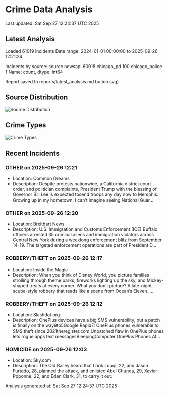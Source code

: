 # Crime Data Analysis
Last updated: Sat Sep 27 12:24:37 UTC 2025

## Latest Analysis

Loaded 61019 incidents
Date range: 2024-01-01 00:00:00 to 2025-09-26 12:21:24

Incidents by source:
source
newsapi           60918
chicago_pd          100
chicago_police        1
Name: count, dtype: int64

Report saved to reports/latest_analysis.md
bution.svg)

## Source Distribution
![Source Distribution](images/source_distribution.svg)

## Crime Types
![Crime Types](images/crime_types.svg)

## Recent Incidents

### OTHER on 2025-09-26 12:21
- Location: Common Dreams
- Description: Despite protests nationwide, a California district court order, and politician complaints, President Trump with the blessing of Governor Bill Lee is expected tosend troops any day now to Memphis. Growing up in my hometown, I can’t imagine seeing National Guar…


### OTHER on 2025-09-26 12:20
- Location: Breitbart News
- Description: U.S. Immigration and Customs Enforcement (ICE) Buffalo officers arrested 35 criminal aliens and immigration violators across Central New York during a weeklong enforcement blitz from September 14-19. The targeted enforcement operations are part of President D…


### ROBBERY/THEFT on 2025-09-26 12:17
- Location: Inside the Magic
- Description: When you think of Disney World, you picture families strolling through theme parks, fireworks lighting up the sky, and Mickey-shaped treats at every corner. What you don’t picture? A late-night scuba-style robbery that reads like a scene from Ocean’s Eleven. …


### ROBBERY/THEFT on 2025-09-26 12:12
- Location: Slashdot.org
- Description: OnePlus devices have a big SMS vulnerability, but a patch is finally on the way9to5Google Rapid7: OnePlus phones vulnerable to SMS theft since 2021theregister.com Unpatched flaw in OnePlus phones lets rogue apps text messagesBleepingComputer OnePlus Phones At…


### HOMICIDE on 2025-09-26 12:03
- Location: Sky.com
- Description: The Old Bailey heard that Lorik Lupqi, 22, and Jason Furtado, 28, planned the attack, and enlisted Abel Chunda, 29, Xavier Poponne, 22, and Eden Clark, 31, to carry it out.

Analysis generated at: Sat Sep 27 12:24:37 UTC 2025
